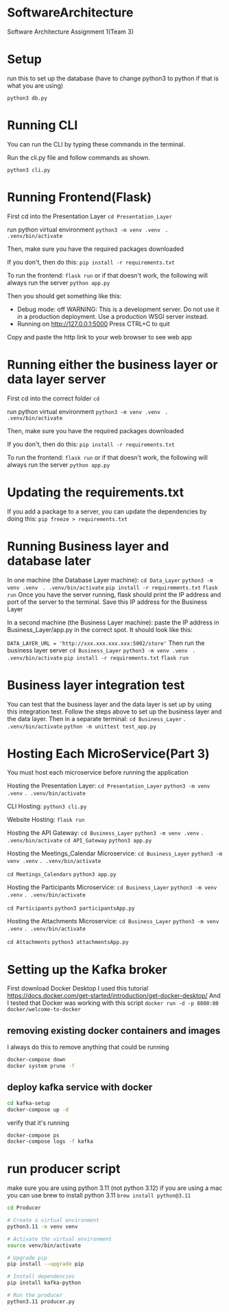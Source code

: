 # SoftwareArchitecture

Software Architecture Assignment 1(Team 3)

# Setup

run this to set up the database (have to change python3 to python if that is what you are using)

`python3 db.py`

# Running CLI

You can run the CLI by typing these commands in the terminal.

Run the cli.py file and follow commands as shown.

`python3 cli.py`

# Running Frontend(Flask)

First cd into the Presentation Layer
`cd Presentation_Layer`

run python virtual environment
`python3 -m venv .venv `
`. .venv/bin/activate`

Then, make sure you have the required packages downloaded

If you don't, then do this:
`pip install -r requirements.txt`

To run the frontend:
`flask run`
or if that doesn't work, the following will always run the server
`python app.py`

Then you should get something like this:

- Debug mode: off
  WARNING: This is a development server. Do not use it in a production deployment. Use a production WSGI server instead.
- Running on http://127.0.0.1:5000
  Press CTRL+C to quit

Copy and paste the http link to your web browser to see web app

# Running either the business layer or data layer server

First cd into the correct folder
`cd`

run python virtual environment
`python3 -m venv .venv `
`. .venv/bin/activate`

Then, make sure you have the required packages downloaded

If you don't, then do this:
`pip install -r requirements.txt`

To run the frontend:
`flask run`
or if that doesn't work, the following will always run the server
`python app.py`

# Updating the requirements.txt

If you add a package to a server, you can update the dependencies by doing this:
`pip freeze > requirements.txt`

# Running Business layer and database later

In one machine (the Database Layer machine):
`cd Data_Layer`
`python3 -m venv .venv `
`. .venv/bin/activate`
`pip install -r requirements.txt`
`flask run`
Once you have the server running, flask should print the IP address and port of the server to the terminal.
Save this IP address for the Business Layer

In a second machine (the Business Layer machine):
paste the IP address in Business_Layer/app.py in the correct spot. It should look like this:

`DATA_LAYER_URL = 'http://xxx.xxx.xxx.xxx:5002/store'`
Then run the business layer server
`cd Business_Layer`
`python3 -m venv .venv `
`. .venv/bin/activate`
`pip install -r requirements.txt`
`flask run`

# Business layer integration test

You can test that the business layer and the data layer is set up by using this integration test.
Follow the steps above to set up the business layer and the data layer.
Then in a separate terminal:
`cd Business_Layer`
`. .venv/bin/activate`
`python -m unittest test_app.py`


# Hosting Each MicroService(Part 3) 
You must host each microservice before running the application

Hosting the Presentation Layer:
`cd Presentation_Layer` 
`python3 -m venv .venv`
`. .venv/bin/activate`

CLI Hosting:
`python3 cli.py`

Website Hosting:
`flask run`


Hosting the API Gateway:
`cd Business_Layer` 
`python3 -m venv .venv`
`. .venv/bin/activate`
`cd API_Gateway`
`python3 app.py`

Hosting the Meetings_Calendar Microservice:
`cd Business_Layer` 
`python3 -m venv .venv`
`. .venv/bin/activate`

`cd Meetings_Calendars`
`python3 app.py`

Hosting the Participants Microservice:
`cd Business_Layer` 
`python3 -m venv .venv`
`. .venv/bin/activate`

`cd Participants`
`python3 participantsApp.py`

Hosting the Attachments Microservice:
`cd Business_Layer` 
`python3 -m venv .venv`
`. .venv/bin/activate`

`cd Attachments`
`python3 attachmentsApp.py`



# Setting up the Kafka broker 
First download Docker Desktop 
I used this tutorial https://docs.docker.com/get-started/introduction/get-docker-desktop/
And I tested that Docker was working with this script 
`docker run -d -p 8080:80 docker/welcome-to-docker`

## removing existing docker containers and images 
I always do this to remove anything that could be running
```bash 
docker-compose down
docker system prune -f
```

## deploy kafka service with docker
```bash 
cd kafka-setup
docker-compose up -d
```

verify that it's running 
```bash 
docker-compose ps
docker-compose logs -f kafka
```

# run producer script 
make sure you are using python 3.11 (not python 3.12)
if you are using a mac you can use brew to install python 3.11
`brew install python@3.11`

```bash
cd Producer

# Create a virtual environment
python3.11 -m venv venv

# Activate the virtual environment
source venv/bin/activate

# Upgrade pip
pip install --upgrade pip

# Install dependencies
pip install kafka-python

# Run the producer
python3.11 producer.py
```
